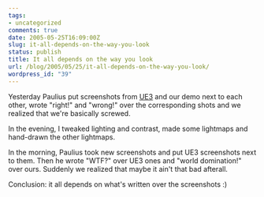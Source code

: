 ```yaml
---
tags:
- uncategorized
comments: true
date: 2005-05-25T16:09:00Z
slug: it-all-depends-on-the-way-you-look
status: publish
title: It all depends on the way you look
url: /blog/2005/05/25/it-all-depends-on-the-way-you-look/
wordpress_id: "39"
---
```


Yesterday Paulius put screenshots from [UE3](http://unrealtechnology.com/html/technology/ue30.shtml) and our demo next to each other, wrote "right!" and "wrong!" over the corresponding shots and we realized that we're basically screwed.

In the evening, I tweaked lighting and contrast, made some lightmaps and hand-drawn the other lightmaps.

In the morning, Paulius took new screenshots and put UE3 screenshots next to them. Then he wrote "WTF?" over UE3 ones and "world domination!" over ours. Suddenly we realized that maybe it ain't that bad afterall.

Conclusion: it all depends on what's written over the screenshots :)


